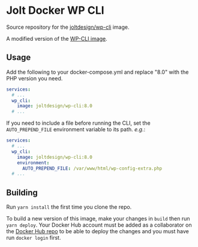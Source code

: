 # Jolt Docker WP CLI

Source repository for the [joltdesign/wp-cli](repo) image.

A modified version of the [WP-CLI image](upstream).

## Usage

Add the following to your docker-compose.yml and replace "8.0" with the PHP version you need.

```yml
services:
  # ...
  wp_cli:
    image: joltdesign/wp-cli:8.0
  # ...
```

If you need to include a file before running the CLI, set the `AUTO_PREPEND_FILE` environment variable to its path. *e.g.*:

```yml
services:
  # ...
  wp_cli:
    image: joltdesign/wp-cli:8.0
    environment:
      AUTO_PREPEND_FILE: /var/www/html/wp-config-extra.php
  # ...
```

## Building

Run `yarn install` the first time you clone the repo.

To build a new version of this image, make your changes in `build` then run `yarn deploy`. Your Docker Hub account must be added as a collaborator on the [Docker Hub repo](repo) to be able to deploy the changes and you must have run `docker login` first.

[repo]: https://hub.docker.com/r/joltdesign/wp-cli
[upstream]: https://hub.docker.com/_/wordpress/
